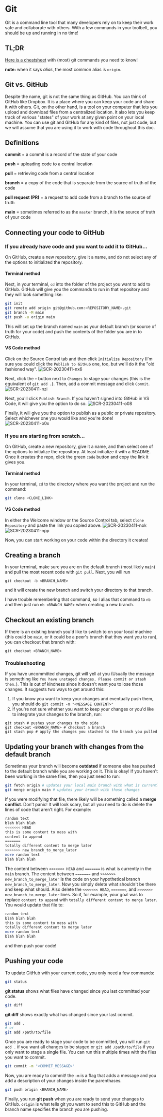# Git

Git is a command line tool that many developers rely on to keep their work safe and collaborate with others. With a few commands in your toolbelt, you should be up and running in no time!

## TL;DR
[Here is a cheatsheet](https://education.github.com/git-cheat-sheet-education.pdf) with (most) git commands you need to know!

__note:__ when it says _alias_, the most common alias is `origin`.

## Git vs. GitHub
Despite the name, git is not the same thing as GitHub. You can think of GitHub like Dropbox. It is a place where you can keep your code and share it with others. Git, on the other hand, is a tool on your computer that lets you upload and download files from a centralized location. It also lets you keep track of various "states" of your work at any given point on your local machine. You can use git and GitHub for any kind of files, not just code, but we will assume that you are using it to work with code throughout this doc.

## Definitions
**commit** = a commit is a record of the state of your code

**push** = uploading code to a central location

**pull** = retrieving code from a central location

**branch** = a copy of the code that is separate from the source of truth of the code

**pull request (PR)** = a request to add code from a branch to the source of truth

**main** = sometimes referred to as the `master` branch, it is the source of truth of your code

## Connecting your code to GitHub

### If you already have code and you want to add it to GitHub...
On GitHub, create a new repository, give it a name, and do not select any of the options to initialized the repository. 

#### Terminal method
Next, in your terminal, `cd` into the folder of the project you want to add to GitHub. GitHub will give you the commands to run in that repository and they will look something like: 
```sh
git init
git remote add origin git@github.com:<REPOSITORY_NAME>.git
git branch -M main
git push -u origin main
```
This will set up the branch named `main` as your default branch (or source of truth for your code) and push the contents of the folder you are in to GitHub.

#### VS Code method
Click on the Source Control tab and then click `Initialize Repository` (I'm sure you could click the `Publish to GitHub` one, too, but we'll do it the "old fashioned way".
![SCR-20230411-nx6](https://user-images.githubusercontent.com/9900117/231290466-a29c027c-df99-4454-92ce-0e5d82fbf539.png)

Next, click the `+` button next to `Changes` to stage your changes (this is the equivalent of `git add .`). Then, add a commit message and click `Commit`.
![SCR-20230411-nzi](https://user-images.githubusercontent.com/9900117/231290815-40d2a33a-81b2-468e-a3f4-de071f60505c.png)

Next, you'll click `Publish Branch`. If you haven't signed into GitHub in VS Code, it will give you the option to do so.
![SCR-20230411-o08](https://user-images.githubusercontent.com/9900117/231291022-7ce4ddfd-eeef-48df-8469-7283b26716c2.png)

Finally, it will give you the option to publish as a public or private repository. Select whichever one you would like and you're done!
![SCR-20230411-o0x](https://user-images.githubusercontent.com/9900117/231291178-8793e562-5c44-4ef7-8c9a-dde0ef293a9b.png)

### If you are starting from scratch...
On GitHub, create a new repository, give it a name, and then select one of the options to initialize the repository. At least initialize it with a README. Once it creates the repo, click the green `code` button and copy the link it gives you. 

#### Terminal method
In your terminal, `cd` to the directory where you want the project and run the command: 
```sh
git clone <CLONE_LINK>
```

#### VS Code method
In either the Welcome window or the Source Control tab, select `Clone Repository` and paste the link you copied above.
![SCR-20230411-nok](https://user-images.githubusercontent.com/9900117/231288515-7cc2f048-2f97-4257-8879-cda5ecab48c6.png)
![SCR-20230411-npp](https://user-images.githubusercontent.com/9900117/231288529-ec5e7caf-4dea-4ddd-be08-2638bbbcfe5d.png)

Now, you can start working on your code within the directory it creates!

## Creating a branch
In your terminal, make sure you are on the default branch (most likely `main`) and pull the most recent code with `git pull`. Next, you will run 
```
git checkout -b <BRANCH_NAME>
``` 
and it will create the new branch and switch your directory to that branch.

I have trouble remembering that command, so I alias that command to `nb` and then just run `nb <BRANCH_NAME>` when creating a new branch.

## Checkout an existing branch
If there is an existing branch you'd like to switch to on your local machine (this could be `main`, or it could be a peer's branch that they want you to run), you can checkout that branch with:
```
git checkout <BRANCH_NAME>
```

### Troubleshooting
If you have uncommitted changes, git will yell at you (Usually the message is something like `You have unstaged changes. Please commit or stash them.`). This is out of kindness since it doesn't want you to lose those changes. It suggests two ways to get around this:

1. If you know you want to keep your changes and eventually push them, you should do `git commit -m "<MESSAGE CONTENT>"`
2. If you're not sure whether you want to keep your changes or you'd like to integrate your changes to the branch, run:
  ```
  git stash # pushes your changes to the side
  git checkout <BRANCH_NAME> # checkout a branch
  git stash pop # apply the changes you stashed to the branch you pulled
  ```

## Updating your branch with changes from the default branch
Sometimes your branch will become **outdated** if someone else has pushed to the default branch while you are working on it. This is okay! If you haven't been working in the same files, then you just need to run:
```sh
git fetch origin # updates your local main branch with what is currently on GitHub
git merge origin main # updates your branch with those changes
```

If you were modifying that file, there likely will be something called a **merge conflict**. Don't panic! It will look scary, but all you need to do is delete the lines of code that aren't right. For example: 
```sh
random text
blah blah blah
<<<<<<< HEAD
this is some content to mess with
content to append
=======
totally different content to merge later
>>>>>>> new_branch_to_merge_later
more random text
blah blah blah
```
The content between `<<<<<<< HEAD` and `=======` is what is currently in the `main` branch. The content between `=======` and `>>>>>>> new_branch_to_merge_later` is the code on your hypothetical branch `new_branch_to_merge_later`. Now you simply delete what shouldn't be there and keep what should. Also delete the `<<<<<<< HEAD`, `=======`, and  `>>>>>>> new_branch_to_merge_later` lines. So if, for example, your goal was to replace `content to append` with `totally different content to merge later`. You would update that file to:
```sh
random text
blah blah blah
this is some content to mess with
totally different content to merge later
more random text
blah blah blah
```
and then push your code!

## Pushing your code
To update GitHub with your current code, you only need a few commands:
```sh
git status
```
**git status** shows what files have changed since you last committed your code.
```sh
git diff
```
**git diff** shows exactly what has changed since your last commit.
```sh
git add .
# or
git add /path/to/file
```
Once you are ready to stage your code to be committed, you will run `git add .` if you want all changes to be staged or `git add /path/to/file` if you only want to stage a single file. You can run this multiple times with the files you want to commit.
```sh
git commit -m "<COMMIT_MESSAGE>"
```
Now, you are ready to commit! the `-m` is a flag that adds a message and you add a description of your changes inside the parenthases.
```sh
git push origin <BRANCH_NAME>
```
Finally, you run **git push** when you are ready to send your changes to GitHub. `origin` is what tells git you want to send this to GitHub and the branch name specifies the branch you are pushing.
